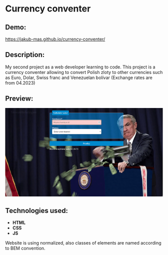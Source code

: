 
# Currency conventer

## Demo:

https://jakub-mas.github.io/currency-conventer/

## Description:

My second project as a web developer learning to code. This project is a currency conventer allowing to convert Polish zloty to other currencies such as Euro, Dolar, Swiss franc and Venezuelan bolívar (Exchange rates are from 04.2023)

## Preview:

<p align="center">
    <img src="/images/previev.gif" alt="preview">
</p>

## Technologies used:

- **HTML**
- **CSS**
- **JS**
<p>
    Website is using normalized, also classes of elements are named according to BEM convention.
</p>
